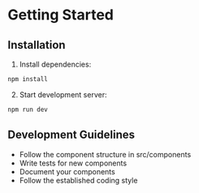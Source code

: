 # Getting Started

## Installation

1. Install dependencies:
```bash
npm install
```

2. Start development server:
```bash
npm run dev
```

## Development Guidelines

- Follow the component structure in src/components
- Write tests for new components
- Document your components
- Follow the established coding style